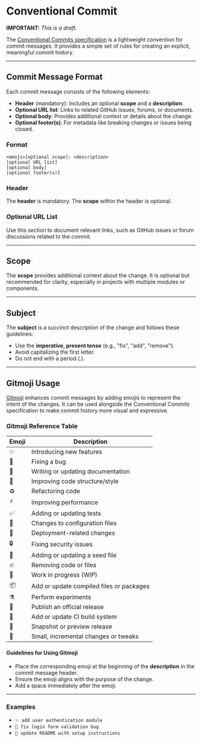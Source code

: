 # Conventional Commit

**IMPORTANT:** *This is a draft.*

The [Conventional Commits specification](https://www.conventionalcommits.org/en/v1.0.0/#summary) is a lightweight convention for commit messages. It provides a simple set of rules for creating an explicit, meaningful commit history.

---

## Commit Message Format

Each commit message consists of the following elements:

- **Header** (mandatory): Includes an optional **scope** and a **description**.
- **Optional URL list**: Links to related GitHub issues, forums, or documents.
- **Optional body**: Provides additional context or details about the change.
- **Optional footer(s)**: For metadata like breaking changes or issues being closed.

### Format
```plaintext
<emoji>[optional scope]: <description>
[optional URL list]
[optional body]
[optional footer(s)]
```

### Header
The **header** is mandatory. The **scope** within the header is optional.

### Optional URL List
Use this section to document relevant links, such as GitHub issues or forum discussions related to the commit.

---

## Scope
The **scope** provides additional context about the change. It is optional but recommended for clarity, especially in projects with multiple modules or components.

---

## Subject
The **subject** is a succinct description of the change and follows these guidelines:

- Use the **imperative, present tense** (e.g., "fix", "add", "remove").
- Avoid capitalizing the first letter.
- Do not end with a period (.).

---

## Gitmoji Usage

[Gitmoji](https://gitmoji.dev/) enhances commit messages by adding emojis to represent the intent of the changes. It can be used alongside the Conventional Commits specification to make commit history more visual and expressive.

### Gitmoji Reference Table

| Emoji   | Description                                |
|---------|--------------------------------------------|
| ✨      | Introducing new features                   |
| 🐛      | Fixing a bug                               |
| 📝      | Writing or updating documentation          |
| 🎨      | Improving code structure/style             |
| ♻️      | Refactoring code                           |
| ⚡️      | Improving performance                      |
| ✅      | Adding or updating tests                   |
| 🔧      | Changes to configuration files             |
| 🚀      | Deployment-related changes                 |
| 🔒      | Fixing security issues                     |
| 🌱      | Adding or updating a seed file             |
| 🔥      | Removing code or files                    |
| 🚧      | Work in progress (WIP)                    |
| 📦️      | Add or update compiled files or packages  |
| ⚗️      | Perform experiments                       |
| 🎉      | Publish an official release               |
| 👷      | Add or update CI build system              |
| 📸      | Snapshot or preview release                |
| 🐾      | Small, incremental changes or tweaks       |

#### Guidelines for Using Gitmoji
- Place the corresponding emoji at the beginning of the **description** in the commit message header.
- Ensure the emoji aligns with the purpose of the change.
- Add a space immediately after the emoji.

---

### Examples
- `✨ add user authentication module`
- `🐛 fix login form validation bug`
- `📝 update README with setup instructions`


